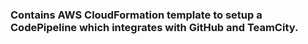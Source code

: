 ### Contains AWS CloudFormation template to setup a CodePipeline which integrates with GitHub and TeamCity.
